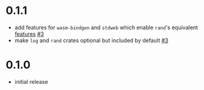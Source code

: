 # 0.1.1

* add features for `wasm-bindgen` and `stdweb` which enable `rand`'s equivalent [features](https://github.com/rust-random/getrandom/tree/0ad1c7721455b644a775bb4647806ab631250c14#features) [#3](https://github.com/softprops/again/pull/2)
* make `log` and `rand` crates optional but included by default [#3](https://github.com/softprops/again/pull/3)

# 0.1.0

* initial release